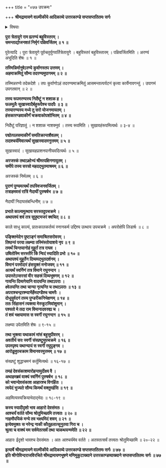 +++
title = "०७७ उपक्रमः"

+++
**श्रीमद्रामायणे वाल्मीकीये आदिकाव्ये उत्तरकाण्डे सप्तसप्ततितमः सर्गः**


<details><summary>विषयाः</summary>

अगस्त्येन रामं प्रति स्वस्य दिव्याभरण-लाभ-प्रकार-कथनाय  
श्वेत-राजोपाख्यान-कथनारंभः ॥ १ ॥
</details>


**पुरा त्रेतायुगे राम ह्यरण्यं बहुविस्तरम् ।  
समन्ताद्योजनशतं निर्मृगं पक्षिवर्जितम् ॥ १ ॥**

पुरेत्यादि । पुरा त्रेतायुगे पूर्वचतुर्युगवर्तित्रेतायुगे । बहुविस्तरं बहुविस्तारम् । पक्षिवर्जितमिति । अरण्यं अभूदिति शेषः ॥ १ ॥

**तस्मिन्निर्मानुषेऽरण्ये कुर्वाणस्तप उत्तमम् ।  
अहमाक्रमितुं सौम्य तदरण्यमुपागमम् ॥ २ ॥**

तस्मिन्नरण्ये तदेकदेशे । तपः कुर्वाणोऽहं तदरण्यमाक्रमितुं आसमन्तात्पर्यटनं कृत्वा कार्येनावगन्तुं । उपागमं उपगतवान् ॥ २ ॥

**तस्य रूपमरण्यस्य निर्देष्टुं न शशाक ह ।  
फलमूलैः सुखास्वादैर्बहुरूपैश्च पादपैः ॥ ३ ॥  
तस्यारण्यस्य मध्ये तु सरो योजनमायतम् ।  
हंसकारण्डवाकीर्णं चक्रवाकोपशोभितम् ॥ ४ ॥**

निर्देष्टुं परिज्ञातुं । न शशाक नाशक्नुवं । तस्य रूपमिति । सुखावहंरूपमित्यर्थः ॥ ३-४ ॥

**पद्मोत्पलसमाकीर्णं समतिक्रान्तशैवलम् ।  
तदाश्चर्यमिवात्यर्थं सुखास्वादमनुत्तमम् ॥ ५ ॥**

सुखास्वादं । सुखावहप्राशनपानीयवदित्यर्थः ॥ ५ ॥

**अरजस्कं तथाऽक्षोभ्यं श्रीमत्पक्षिगणायुतम् ।  
समीपे तस्य सरसो महदद्भुतमाश्रमम् ॥ ६ ॥**

अरजस्कं निर्मलम् ॥ ६ ॥

**पुराणं पुण्यमत्यर्थं तपस्विजनवर्जितम् ।  
तत्राहमवसं रात्रिं नैदाघीं पुरुषर्षभ ॥ ७ ॥**

नैदाघीं निदाघसंबन्धिनीम् ॥ ७ ॥

**प्रभाते काल्यमुत्थाय सरस्तदुपचक्रमे ।  
अथापश्यं शवं तत्र सुपुष्टमजरं क्वचित् ॥ ८ ॥**

काले साधु काल्यं, प्रातःकालकर्तव्यं स्नानकर्म उद्दिश्य उत्थाय उपचक्रमे । अपरोक्षेपि लिडार्षः ॥ ८ ॥

**पङ्क्तिभेदेन पुष्टाङ्गं समाश्रितसरोवरम् ।  
तिष्ठन्तं परया लक्ष्म्या तस्मिंस्तोयाशये नृप ॥ ९ ॥  
तमर्थं चिन्तयानोहं मुहूर्तं तत्र राघव ।  
उषितोस्मि सरस्तीरे किं न्विदं स्यादिति प्रभो ॥ १० ॥  
अथापश्यं मुहूर्तेन दिव्यमद्भुतदर्शनम् ।  
विमानं परमोदारं हंसयुक्तं मनोजवम् ॥ ११ ॥  
अत्यर्थं स्वर्गिणं तत्र विमाने रघुनन्दन ।  
उपास्तेऽप्सरसां वीर सहस्रं दिव्यभूषणम् ॥ १२ ॥  
गायन्ति दिव्यगेयानि वादयन्ति तथाऽपराः ।  
क्ष्वेलयन्ति तथा चान्या नृत्यन्ति च तथाऽपराः ॥ १३ ॥  
अपराश्चन्द्ररश्म्याभैर्हेमदण्डैश्च चामरैः ।  
दोधूयुर्वदनं तस्य पुण्डरीकनिभेक्षणम् ॥ १४ ॥  
ततः सिंहासनं त्यक्त्वा मेरुकूटमिवांशुमान् ।  
पश्यतो मे तदा राम विमानादवरुह्य च ।  
तं शवं भक्षयामास स स्वर्गी रघुनन्दन ॥ १५ ॥**

लक्ष्म्या उपेतमिति शेषः ॥ ९-१५ ॥

**तथा भुक्त्वा यथाकामं मांसं बहुसुपीवरम् ।  
अवतीर्य सरः स्वर्गी संस्प्रष्टुमुपचक्रमे ॥ १६ ॥  
उपस्पृश्य यथान्यायं स स्वर्गी रघुपुङ्गव ।  
आरोढुमुपचक्राम विमानवरमुत्तमम् ॥ १७ ॥**

संस्प्रष्टुं शुद्धाचमनं कर्तुमित्यर्थः ॥ १६-१७ ॥

**तमहं देवसंकाशमारोहन्तमुदीक्ष्य वै ।  
अथाहमब्रवं वाक्यं स्वर्गिणं पुरुषर्षभ ॥ १८ ॥  
को भवान्देवसंकाश आहारश्च विगर्हितः ।  
त्वयेदं भुज्यते सौम्य किमर्थं वक्तुमर्हसि ॥ १९ ॥**

अहमित्यस्यक्रियाभेदाद्भेदः ॥ १८-१९ ॥

**कस्य स्यादीदृशो भाव आहारो देवसंमतः ।  
आश्चर्यं वर्तते सौम्य श्रोतुमिच्छामि तत्त्वतः ॥ २० ॥  
नाहमौपयिकं मन्ये तव भक्ष्यमिदं शवम् ॥ २१ ॥  
इत्येवमुक्तः स नरेन्द्र नाकी कौतूहलात्सूनुतया गिरा च ।  
श्रुत्वा च वाक्यं मम सर्वमेतत्सर्वं तथा चाकथयन्ममेति ॥ २२ ॥**

आहारः ईदृशो भावश्च देवसंमतः । अतः आश्चर्यमेव वर्तते । अतस्तत्सर्वं तत्त्वतः श्रोतुमिच्छामि ॥ २०-२२ ॥

**इत्यार्षे श्रीमद्रामायणे वाल्मीकीये आदिकाव्ये उत्तरकाण्डे सप्तसप्ततितमः सर्गः ॥ ७७ ॥  
इति श्रीगोविन्दराजविरचिते श्रीमद्रामायणभूषणे मणिमुकुटाख्याने उत्तरकाण्डव्याख्याने सप्तसप्ततितमः सर्गः ॥ ७७ ॥**
